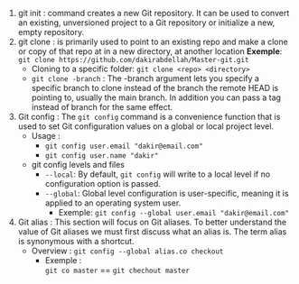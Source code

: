 1. git init : command creates a new Git repository. It can be used to convert an existing, unversioned project to a Git repository or initialize a new, empty repository.
2. git clone : is primarily used to point to an existing repo and make a clone or copy of that repo at in a new directory, at another location __Exemple__: `git clone https://github.com/dakirabdellah/Master-git.git`
    * Cloning to a specific folder: `git clone <repo> <directory>`
    * `git clone -branch` : The -branch argument lets you specify a specific branch to clone instead of the branch the remote HEAD is pointing to, usually the main branch. In addition you can pass a tag instead of branch for the same effect.
3. Git config : The `git config` command is a convenience function that is used to set Git configuration values on a global or local project level.
    * Usage :
        * `git config user.email "dakir@email.com"`
        * `git config user.name "dakir"`
    * git config levels and files
        * `--local`: By default, `git config` will write to a local level if no configuration option is passed.
        * `--global`: Global level configuration is user-specific, meaning it is applied to an operating system user.
            * Exemple: `git config --global user.email "dakir@email.com"`
4. Git alias : This section will focus on Git aliases. To better understand the value of Git aliases we must first discuss what an alias is. The term alias is synonymous with a shortcut.
    * Overview : `git config --global alias.co checkout`
        * Exemple : <br>`git co master` == `git chechout master`